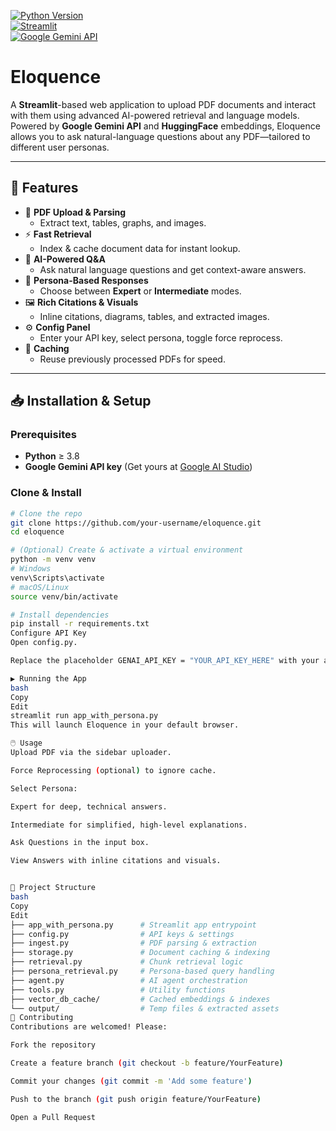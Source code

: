 [![Python Version](https://img.shields.io/badge/Python-3.8%2B-green)](https://www.python.org/)  
[![Streamlit](https://img.shields.io/badge/Streamlit-✔️-orange)](https://streamlit.io/)  
[![Google Gemini API](https://img.shields.io/badge/Google%20Gemini%20API-Configured-blueviolet)](https://ai.google/studio)  

# Eloquence

A **Streamlit**-based web application to upload PDF documents and interact with them using advanced AI-powered retrieval and language models. Powered by **Google Gemini API** and **HuggingFace** embeddings, Eloquence allows you to ask natural-language questions about any PDF—tailored to different user personas.

---

## 🚀 Features

- 📄 **PDF Upload & Parsing**  
  - Extract text, tables, graphs, and images.  
- ⚡ **Fast Retrieval**  
  - Index & cache document data for instant lookup.  
- 🤖 **AI-Powered Q&A**  
  - Ask natural language questions and get context-aware answers.  
- 👥 **Persona-Based Responses**  
  - Choose between **Expert** or **Intermediate** modes.  
- 🖼️ **Rich Citations & Visuals**  
  - Inline citations, diagrams, tables, and extracted images.  
- ⚙️ **Config Panel**  
  - Enter your API key, select persona, toggle force reprocess.  
- 💾 **Caching**  
  - Reuse previously processed PDFs for speed.

---

## 📥 Installation & Setup

### Prerequisites

- **Python** ≥ 3.8  
- **Google Gemini API key** (Get yours at [Google AI Studio](https://ai.google/studio))

### Clone & Install

```bash
# Clone the repo
git clone https://github.com/your-username/eloquence.git
cd eloquence

# (Optional) Create & activate a virtual environment
python -m venv venv
# Windows
venv\Scripts\activate
# macOS/Linux
source venv/bin/activate

# Install dependencies
pip install -r requirements.txt
Configure API Key
Open config.py.

Replace the placeholder GENAI_API_KEY = "YOUR_API_KEY_HERE" with your actual key.

▶️ Running the App
bash
Copy
Edit
streamlit run app_with_persona.py
This will launch Eloquence in your default browser.

🖱️ Usage
Upload PDF via the sidebar uploader.

Force Reprocessing (optional) to ignore cache.

Select Persona:

Expert for deep, technical answers.

Intermediate for simplified, high-level explanations.

Ask Questions in the input box.

View Answers with inline citations and visuals.


📂 Project Structure
bash
Copy
Edit
├── app_with_persona.py      # Streamlit app entrypoint
├── config.py                # API keys & settings
├── ingest.py                # PDF parsing & extraction
├── storage.py               # Document caching & indexing
├── retrieval.py             # Chunk retrieval logic
├── persona_retrieval.py     # Persona-based query handling
├── agent.py                 # AI agent orchestration
├── tools.py                 # Utility functions
├── vector_db_cache/         # Cached embeddings & indexes
└── output/                  # Temp files & extracted assets
🤝 Contributing
Contributions are welcomed! Please:

Fork the repository

Create a feature branch (git checkout -b feature/YourFeature)

Commit your changes (git commit -m 'Add some feature')

Push to the branch (git push origin feature/YourFeature)

Open a Pull Request
